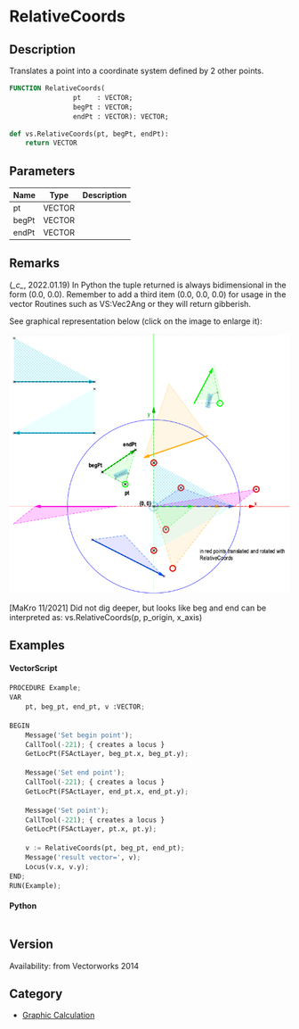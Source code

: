 # RelativeCoords

## Description
Translates a point into a coordinate system defined by 2 other points.

```pascal
FUNCTION RelativeCoords(
				pt    : VECTOR;
				begPt : VECTOR;
				endPt : VECTOR): VECTOR;
```

```python
def vs.RelativeCoords(pt, begPt, endPt):
    return VECTOR
```

## Parameters
|Name|Type|Description|
|---|---|---|
|pt|VECTOR|   |
|begPt|VECTOR|   |
|endPt|VECTOR|   |

## Remarks
(*\_c\_*, 2022.01.19) In Python the tuple returned is always bidimensional in the form (0.0, 0.0).
Remember to add a third item (0.0, 0.0, 0.0) for usage in the vector Routines such as VS:Vec2Ang or they will return gibberish.

See graphical representation below (click on the image to enlarge it):

![C_MathRelativeCoords.png](files/C_MathRelativeCoords.png)

[MaKro 11/2021] Did not dig deeper, but looks like beg and end can be interpreted as: vs.RelativeCoords(p, p_origin, x_axis)

## Examples
#### VectorScript ####
```python
PROCEDURE Example;
VAR
    pt, beg_pt, end_pt, v :VECTOR;

BEGIN
    Message('Set begin point');
    CallTool(-221); { creates a locus }
    GetLocPt(FSActLayer, beg_pt.x, beg_pt.y);

    Message('Set end point');
    CallTool(-221); { creates a locus }
    GetLocPt(FSActLayer, end_pt.x, end_pt.y);

    Message('Set point');
    CallTool(-221); { creates a locus }
    GetLocPt(FSActLayer, pt.x, pt.y);

    v := RelativeCoords(pt, beg_pt, end_pt);
    Message('result vector=', v);
    Locus(v.x, v.y);
END;
RUN(Example);
```
#### Python ####
```python

```

## Version
Availability: from Vectorworks 2014

## Category
* [Graphic Calculation](../Categories/Graphic%20Calculation.md)
